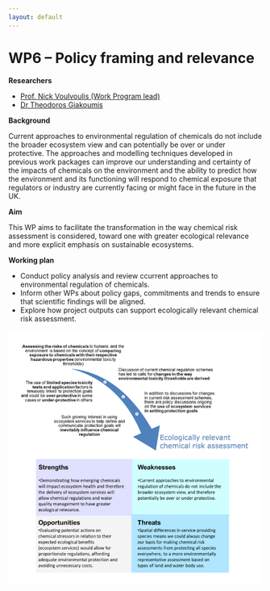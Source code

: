 ```yaml
---
layout: default
---
```


# WP6 – Policy framing and relevance

**Researchers**

+ [Prof. Nick Voulvoulis (Work Program lead)](https://www.imperial.ac.uk/people/n.voulvoulis)
+ [Dr Theodoros Giakoumis](https://www.imperial.ac.uk/people/theodoros.giakoumis13)

**Background** 

Current approaches to environmental regulation of chemicals do not include the broader ecosystem view and can potentially be over or under protective. The approaches and modelling techniques developed in previous work packages can improve our understanding and certainty of the impacts of chemicals on the environment and the ability to predict how the environment and its functioning will respond to chemical exposure that regulators or industry are currently facing or might face in the future in the UK. 

**Aim** 

This WP aims to facilitate the transformation in the way chemical risk assessment is considered, toward one with greater ecological relevance and more explicit emphasis on sustainable ecosystems. 

**Working plan**

+ Conduct policy analysis and review ccurrent approaches to environmental regulation of chemicals.
+ Inform other WPs about policy gaps, commitments and trends to ensure that scientific findings will be aligned.
+ Explore how project outputs can support ecologically relevant chemical risk assessment.


![](/assets/img/WP6Fig1_1.png)

